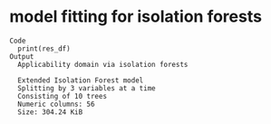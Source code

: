 # model fitting for isolation forests

    Code
      print(res_df)
    Output
      Applicability domain via isolation forests
      
      Extended Isolation Forest model
      Splitting by 3 variables at a time
      Consisting of 10 trees
      Numeric columns: 56
      Size: 304.24 KiB

